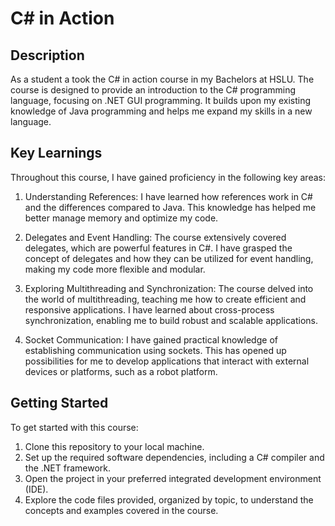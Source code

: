 # C# in Action

## Description
As a student a took the C# in action course in my Bachelors at HSLU. The course is designed to provide an introduction to the C# programming language, focusing on .NET GUI programming. It builds upon my existing knowledge of Java programming and helps me expand my skills in a new language.

## Key Learnings
Throughout this course, I have gained proficiency in the following key areas:

1. Understanding References: I have learned how references work in C# and the differences compared to Java. This knowledge has helped me better manage memory and optimize my code.

2. Delegates and Event Handling: The course extensively covered delegates, which are powerful features in C#. I have grasped the concept of delegates and how they can be utilized for event handling, making my code more flexible and modular.

3. Exploring Multithreading and Synchronization: The course delved into the world of multithreading, teaching me how to create efficient and responsive applications. I have learned about cross-process synchronization, enabling me to build robust and scalable applications.

4. Socket Communication: I have gained practical knowledge of establishing communication using sockets. This has opened up possibilities for me to develop applications that interact with external devices or platforms, such as a robot platform.

## Getting Started
To get started with this course:

1. Clone this repository to your local machine.
2. Set up the required software dependencies, including a C# compiler and the .NET framework.
3. Open the project in your preferred integrated development environment (IDE).
4. Explore the code files provided, organized by topic, to understand the concepts and examples covered in the course.
